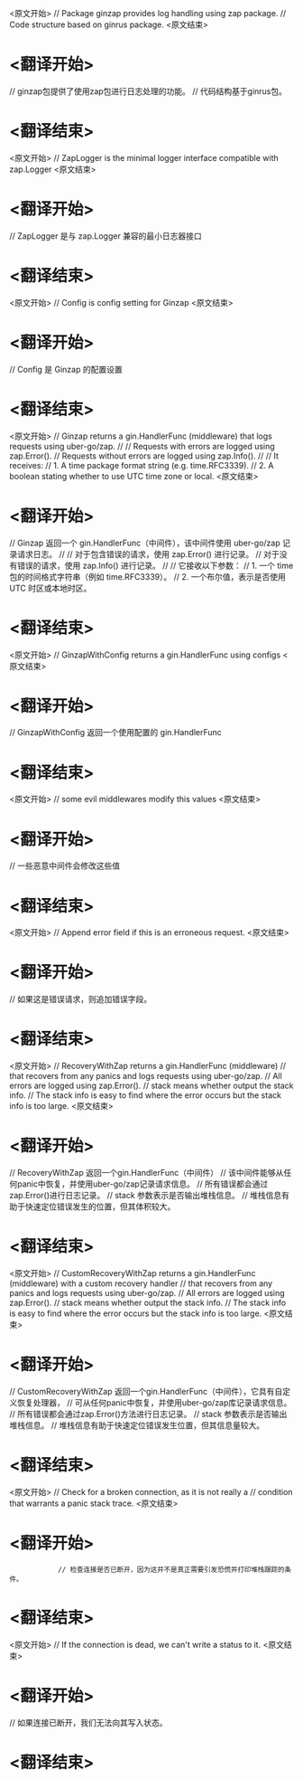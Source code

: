 
<原文开始>
// Package ginzap provides log handling using zap package.
// Code structure based on ginrus package.
<原文结束>

# <翻译开始>
// ginzap包提供了使用zap包进行日志处理的功能。
// 代码结构基于ginrus包。
# <翻译结束>


<原文开始>
// ZapLogger is the minimal logger interface compatible with zap.Logger
<原文结束>

# <翻译开始>
// ZapLogger 是与 zap.Logger 兼容的最小日志器接口
# <翻译结束>


<原文开始>
// Config is config setting for Ginzap
<原文结束>

# <翻译开始>
// Config 是 Ginzap 的配置设置
# <翻译结束>


<原文开始>
// Ginzap returns a gin.HandlerFunc (middleware) that logs requests using uber-go/zap.
//
// Requests with errors are logged using zap.Error().
// Requests without errors are logged using zap.Info().
//
// It receives:
//  1. A time package format string (e.g. time.RFC3339).
//  2. A boolean stating whether to use UTC time zone or local.
<原文结束>

# <翻译开始>
// Ginzap 返回一个 gin.HandlerFunc（中间件），该中间件使用 uber-go/zap 记录请求日志。
//
// 对于包含错误的请求，使用 zap.Error() 进行记录。
// 对于没有错误的请求，使用 zap.Info() 进行记录。
//
// 它接收以下参数：
//  1. 一个 time 包的时间格式字符串（例如 time.RFC3339）。
//  2. 一个布尔值，表示是否使用 UTC 时区或本地时区。
# <翻译结束>


<原文开始>
// GinzapWithConfig returns a gin.HandlerFunc using configs
<原文结束>

# <翻译开始>
// GinzapWithConfig 返回一个使用配置的 gin.HandlerFunc
# <翻译结束>


<原文开始>
// some evil middlewares modify this values
<原文结束>

# <翻译开始>
// 一些恶意中间件会修改这些值
# <翻译结束>


<原文开始>
// Append error field if this is an erroneous request.
<原文结束>

# <翻译开始>
// 如果这是错误请求，则追加错误字段。
# <翻译结束>


<原文开始>
// RecoveryWithZap returns a gin.HandlerFunc (middleware)
// that recovers from any panics and logs requests using uber-go/zap.
// All errors are logged using zap.Error().
// stack means whether output the stack info.
// The stack info is easy to find where the error occurs but the stack info is too large.
<原文结束>

# <翻译开始>
// RecoveryWithZap 返回一个gin.HandlerFunc（中间件）
// 该中间件能够从任何panic中恢复，并使用uber-go/zap记录请求信息。
// 所有错误都会通过zap.Error()进行日志记录。
// stack 参数表示是否输出堆栈信息。
// 堆栈信息有助于快速定位错误发生的位置，但其体积较大。
# <翻译结束>


<原文开始>
// CustomRecoveryWithZap returns a gin.HandlerFunc (middleware) with a custom recovery handler
// that recovers from any panics and logs requests using uber-go/zap.
// All errors are logged using zap.Error().
// stack means whether output the stack info.
// The stack info is easy to find where the error occurs but the stack info is too large.
<原文结束>

# <翻译开始>
// CustomRecoveryWithZap 返回一个gin.HandlerFunc（中间件），它具有自定义恢复处理器，
// 可从任何panic中恢复，并使用uber-go/zap库记录请求信息。
// 所有错误都会通过zap.Error()方法进行日志记录。
// stack 参数表示是否输出堆栈信息。
// 堆栈信息有助于快速定位错误发生位置，但其信息量较大。
# <翻译结束>


<原文开始>
				// Check for a broken connection, as it is not really a
				// condition that warrants a panic stack trace.
<原文结束>

# <翻译开始>
				// 检查连接是否已断开，因为这并不是真正需要引发恐慌并打印堆栈跟踪的条件。
# <翻译结束>


<原文开始>
// If the connection is dead, we can't write a status to it.
<原文结束>

# <翻译开始>
// 如果连接已断开，我们无法向其写入状态。
# <翻译结束>

